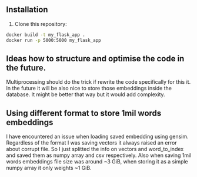 ## Installation

1. Clone this repository:

```bash
docker build -t my_flask_app .      
docker run -p 5000:5000 my_flask_app
```

## Ideas how to structure and optimise the code in the future. 
Multiprocessing should do the trick if rewrite the code specifically for this it.
In the future it will be also nice to store those embeddings inside the database.
It might be better that way but it would add complexity.

## Using different format to store 1mil words embeddings 
I have encountered an issue when loading saved embedding using gensim. 
Regardless of the format I was saving vectors it always raised an error about corrupt file.
So I just splitted the info on vectors and word_to_index and saved them as numpy array and csv respectively.
Also when saving 1mil words embeddings file size was around ~3 GiB, when storing it as a simple numpy array it only 
weights ~1 GiB.